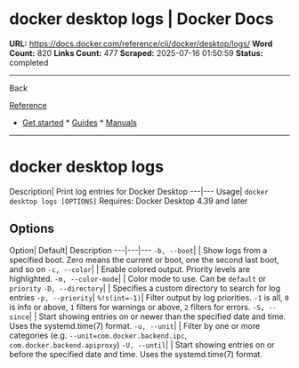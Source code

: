 # docker desktop logs | Docker Docs

**URL:** https://docs.docker.com/reference/cli/docker/desktop/logs/
**Word Count:** 820
**Links Count:** 477
**Scraped:** 2025-07-16 01:50:59
**Status:** completed

---

Back

[Reference](https://docs.docker.com/reference/)

  * [Get started](https://docs.docker.com/get-started/)   * [Guides](https://docs.docker.com/guides/)   * [Manuals](https://docs.docker.com/manuals/)

* * *

# docker desktop logs

Description| Print log entries for Docker Desktop   ---|---   Usage| `docker desktop logs [OPTIONS]`      Requires: Docker Desktop 4.39 and later

## Options

Option| Default| Description   ---|---|---   `-b, --boot`| | Show logs from a specified boot. Zero means the current or boot, one the second last boot, and so on   `-c, --color`| | Enable colored output. Priority levels are highlighted.   `-m, --color-mode`| | Color mode to use. Can be `default` or `priority`   `-D, --directory`| | Specifies a custom directory to search for log entries   `-p, --priority`| `%!s(int=-1)`| Filter output by log priorities. `-1` is all, `0` is info or above, `1` filters for warnings or above, `2` filters for errors.   `-S, --since`| | Start showing entries on or newer than the specified date and time. Uses the systemd.time\(7\) format.   `-u, --unit`| | Filter by one or more categories \(e.g. `--unit=com.docker.backend.ipc`, `com.docker.backend.apiproxy`\)   `-U, --until`| | Start showing entries on or before the specified date and time. Uses the systemd.time\(7\) format.